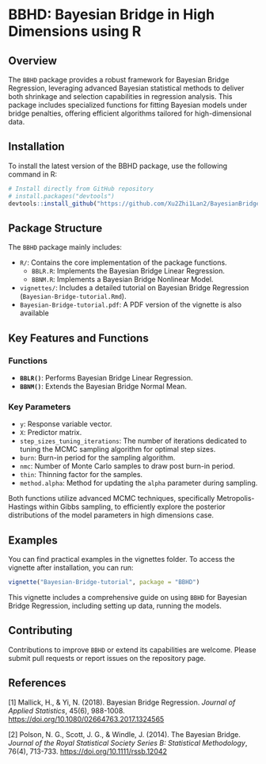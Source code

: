 # BBHD: Bayesian Bridge in High Dimensions using R

## Overview

The `BBHD` package provides a robust framework for Bayesian Bridge Regression, leveraging advanced Bayesian statistical methods to deliver both shrinkage and selection capabilities in regression analysis. This package includes specialized functions for fitting Bayesian models under bridge penalties, offering efficient algorithms tailored for high-dimensional data.

## Installation

To install the latest version of the BBHD package, use the following command in R:

```r
# Install directly from GitHub repository
# install.packages("devtools")
devtools::install_github("https://github.com/Xu2Zhi1Lan2/BayesianBridge")
```

## Package Structure

The `BBHD` package mainly includes:

- `R/`: Contains the core implementation of the package functions.
  - `BBLR.R`: Implements the Bayesian Bridge Linear Regression.
  - `BBNM.R`: Implements a Bayesian Bridge Nonlinear Model.
- `vignettes/`: Includes a detailed tutorial on Bayesian Bridge Regression (`Bayesian-Bridge-tutorial.Rmd`).
- `Bayesian-Bridge-tutorial.pdf`: A PDF version of the vignette is also available

## Key Features and Functions

### Functions

- **`BBLR()`**: Performs Bayesian Bridge Linear Regression.
- **`BBNM()`**: Extends the Bayesian Bridge Normal Mean.

### Key Parameters

- `y`: Response variable vector.
- `X`: Predictor matrix.
- `step_sizes_tuning_iterations`: The number of iterations dedicated to tuning the MCMC sampling algorithm for optimal step sizes.
- `burn`: Burn-in period for the sampling algorithm.
- `nmc`: Number of Monte Carlo samples to draw post burn-in period.
- `thin`: Thinning factor for the samples.
- `method.alpha`: Method for updating the `alpha` parameter during sampling.

Both functions utilize advanced MCMC techniques, specifically Metropolis-Hastings within Gibbs sampling, to efficiently explore the posterior distributions of the model parameters in high dimensions case.

## Examples

You can find practical examples in the vignettes folder. To access the vignette after installation, you can run:

```r
vignette("Bayesian-Bridge-tutorial", package = "BBHD")
```

This vignette includes a comprehensive guide on using `BBHD` for Bayesian Bridge Regression, including setting up data, running the models.

## Contributing

Contributions to improve `BBHD` or extend its capabilities are welcome. Please submit pull requests or report issues on the repository page.

## References

[1] Mallick, H., & Yi, N. (2018). Bayesian Bridge Regression. *Journal of Applied Statistics*, 45(6), 988-1008. https://doi.org/10.1080/02664763.2017.1324565

[2] Polson, N. G., Scott, J. G., & Windle, J. (2014). The Bayesian Bridge. *Journal of the Royal Statistical Society Series B: Statistical Methodology*, 76(4), 713-733. https://doi.org/10.1111/rssb.12042
